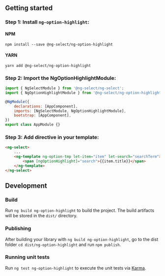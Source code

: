 ## Getting started

### Step 1: Install `ng-option-highlight`:

#### NPM

```shell
npm install --save @ng-select/ng-option-highlight
```

#### YARN

```shell
yarn add @ng-select/ng-option-highlight
```

### Step 2: Import the NgOptionHighlightModule:

```js
import { NgSelectModule } from '@ng-select/ng-select';
import { NgOptionHighlightModule } from '@ng-select/ng-option-highlight';

@NgModule({
	declarations: [AppComponent],
	imports: [NgSelectModule, NgOptionHighlightModule],
	bootstrap: [AppComponent],
})
export class AppModule {}
```

### Step 3: Add directive in your template:

```html
<ng-select>
	...
	<ng-template ng-option-tmp let-item="item" let-search="searchTerm">
		<span [ngOptionHighlight]="search">{{item.title}}</span>
	</ng-template>
</ng-select>
```

## Development

### Build

Run `ng build ng-option-highlight` to build the project. The build artifacts will be stored in the `dist/` directory.

### Publishing

After building your library with `ng build ng-option-highlight`, go to the dist folder `cd dist/ng-option-highlight` and run `npm publish`.

### Running unit tests

Run `ng test ng-option-highlight` to execute the unit tests via [Karma](https://karma-runner.github.io).
